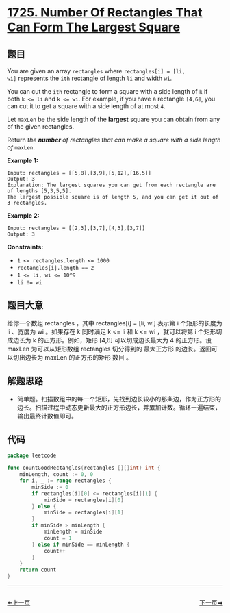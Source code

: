 # [1725. Number Of Rectangles That Can Form The Largest Square](https://leetcode.com/problems/number-of-rectangles-that-can-form-the-largest-square/)


## 题目

You are given an array `rectangles` where `rectangles[i] = [li, wi]` represents the `ith` rectangle of length `li` and width `wi`.

You can cut the `ith` rectangle to form a square with a side length of `k` if both `k <= li` and `k <= wi`. For example, if you have a rectangle `[4,6]`, you can cut it to get a square with a side length of at most `4`.

Let `maxLen` be the side length of the **largest** square you can obtain from any of the given rectangles.

Return *the **number** of rectangles that can make a square with a side length of* `maxLen`.

**Example 1:**

```
Input: rectangles = [[5,8],[3,9],[5,12],[16,5]]
Output: 3
Explanation: The largest squares you can get from each rectangle are of lengths [5,3,5,5].
The largest possible square is of length 5, and you can get it out of 3 rectangles.
```

**Example 2:**

```
Input: rectangles = [[2,3],[3,7],[4,3],[3,7]]
Output: 3
```

**Constraints:**

- `1 <= rectangles.length <= 1000`
- `rectangles[i].length == 2`
- `1 <= li, wi <= 10^9`
- `li != wi`

## 题目大意

给你一个数组 rectangles ，其中 rectangles[i] = [li, wi] 表示第 i 个矩形的长度为 li 、宽度为 wi 。如果存在 k 同时满足 k <= li 和 k <= wi ，就可以将第 i 个矩形切成边长为 k 的正方形。例如，矩形 [4,6] 可以切成边长最大为 4 的正方形。设 maxLen 为可以从矩形数组 rectangles 切分得到的 最大正方形 的边长。返回可以切出边长为 maxLen 的正方形的矩形 数目 。

## 解题思路

- 简单题。扫描数组中的每一个矩形，先找到边长较小的那条边，作为正方形的边长。扫描过程中动态更新最大的正方形边长，并累加计数。循环一遍结束，输出最终计数值即可。

## 代码

```go
package leetcode

func countGoodRectangles(rectangles [][]int) int {
	minLength, count := 0, 0
	for i, _ := range rectangles {
		minSide := 0
		if rectangles[i][0] <= rectangles[i][1] {
			minSide = rectangles[i][0]
		} else {
			minSide = rectangles[i][1]
		}
		if minSide > minLength {
			minLength = minSide
			count = 1
		} else if minSide == minLength {
			count++
		}
	}
	return count
}
```


----------------------------------------------
<div style="display: flex;justify-content: space-between;align-items: center;">
<p><a href="https://books.halfrost.com/leetcode/ChapterFour/1700~1799/1721.Swapping-Nodes-in-a-Linked-List/">⬅️上一页</a></p>
<p><a href="https://books.halfrost.com/leetcode/ChapterFour/1700~1799/1732.Find-the-Highest-Altitude/">下一页➡️</a></p>
</div>
